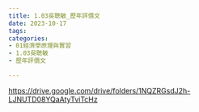 ```yaml
---
title: 1.03吳聰敏_歷年評價文
date: 2023-10-17
tags: 
categories:
- 01經濟學原理與實習
- 1.03吳聰敏
- 歷年評價文

---
```

https://drive.google.com/drive/folders/1NQZRGsdJ2h-LJNUTD08YQaAtyTviTcHz
